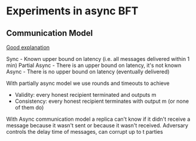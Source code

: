 # Experiments in async BFT

## Communication Model
[Good explanation](https://www.youtube.com/watch?v=m6nSN4_E0Dc)  

Sync - Known upper bound on latency (i.e. all messages delivered within 1 min)
Partial Async - There is an upper bound on latency, it's not known
Async - There is no upper bound on latency (eventually delivered)

With partially async model we use rounds and timeouts to achieve 
- Validity: every honest recipient terminated and outputs m
- Consistency: every honest recipient terminates with output m
  (or none of them do)

With Async communication model a replica can't know if it didn't receive a message because it wasn't sent or because it wasn't received.
Adversary controls the delay time of messages, can corrupt up to t parties